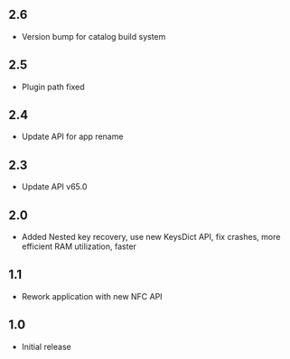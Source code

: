 ## 2.6
 - Version bump for catalog build system
## 2.5
 - Plugin path fixed
## 2.4
 - Update API for app rename
## 2.3
 - Update API v65.0
## 2.0
 - Added Nested key recovery, use new KeysDict API, fix crashes, more efficient RAM utilization, faster
## 1.1
 - Rework application with new NFC API
## 1.0
 - Initial release
